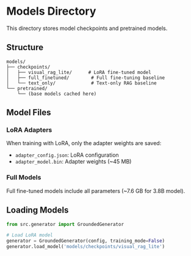 # Models Directory

This directory stores model checkpoints and pretrained models.

## Structure

```
models/
├── checkpoints/
│   ├── visual_rag_lite/      # LoRA fine-tuned model
│   ├── full_finetuned/        # Full fine-tuning baseline
│   └── text_only/             # Text-only RAG baseline
└── pretrained/
    └── (base models cached here)
```

## Model Files

### LoRA Adapters

When training with LoRA, only the adapter weights are saved:
- `adapter_config.json`: LoRA configuration
- `adapter_model.bin`: Adapter weights (~45 MB)

### Full Models

Full fine-tuned models include all parameters (~7.6 GB for 3.8B model).

## Loading Models

```python
from src.generator import GroundedGenerator

# Load LoRA model
generator = GroundedGenerator(config, training_mode=False)
generator.load_model('models/checkpoints/visual_rag_lite')
```
